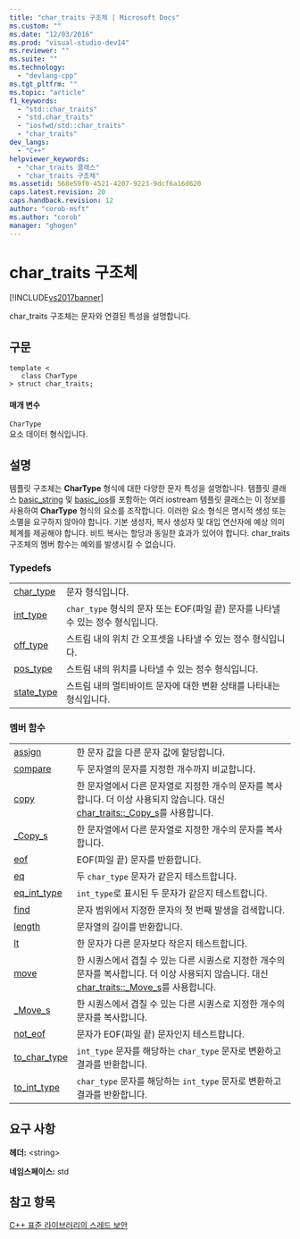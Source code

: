 ```yaml
---
title: "char_traits 구조체 | Microsoft Docs"
ms.custom: ""
ms.date: "12/03/2016"
ms.prod: "visual-studio-dev14"
ms.reviewer: ""
ms.suite: ""
ms.technology: 
  - "devlang-cpp"
ms.tgt_pltfrm: ""
ms.topic: "article"
f1_keywords: 
  - "std::char_traits"
  - "std.char_traits"
  - "iosfwd/std::char_traits"
  - "char_traits"
dev_langs: 
  - "C++"
helpviewer_keywords: 
  - "char_traits 클래스"
  - "char_traits 구조체"
ms.assetid: 568e59f0-4521-4207-9223-9dcf6a16d620
caps.latest.revision: 20
caps.handback.revision: 12
author: "corob-msft"
ms.author: "corob"
manager: "ghogen"
---
```

# char_traits 구조체
[!INCLUDE[vs2017banner](../assembler/inline/includes/vs2017banner.md)]

char\_traits 구조체는 문자와 연결된 특성을 설명합니다.  
  
## 구문  
  
```  
template <  
   class CharType  
> struct char_traits;  
```  
  
#### 매개 변수  
 `CharType`  
 요소 데이터 형식입니다.  
  
## 설명  
 템플릿 구조체는 **CharType** 형식에 대한 다양한 문자 특성을 설명합니다.  템플릿 클래스 [basic\_string](../standard-library/basic-string-class.md) 및 [basic\_ios](../standard-library/basic-ios-class.md)를 포함하는 여러 iostream 템플릿 클래스는 이 정보를 사용하여 **CharType** 형식의 요소를 조작합니다.  이러한 요소 형식은 명시적 생성 또는 소멸을 요구하지 않아야 합니다.  기본 생성자, 복사 생성자 및 대입 연산자에 예상 의미 체계를 제공해야 합니다.  비트 복사는 할당과 동일한 효과가 있어야 합니다.  char\_traits 구조체의 멤버 함수는 예외를 발생시킬 수 없습니다.  
  
### Typedefs  
  
|||  
|-|-|  
|[char\_type](../Topic/char_traits::char_type.md)|문자 형식입니다.|  
|[int\_type](../Topic/char_traits::int_type.md)|`char_type` 형식의 문자 또는 EOF\(파일 끝\) 문자를 나타낼 수 있는 정수 형식입니다.|  
|[off\_type](../Topic/char_traits::off_type.md)|스트림 내의 위치 간 오프셋을 나타낼 수 있는 정수 형식입니다.|  
|[pos\_type](../Topic/char_traits::pos_type.md)|스트림 내의 위치를 나타낼 수 있는 정수 형식입니다.|  
|[state\_type](../Topic/char_traits::state_type.md)|스트림 내의 멀티바이트 문자에 대한 변환 상태를 나타내는 형식입니다.|  
  
### 멤버 함수  
  
|||  
|-|-|  
|[assign](../Topic/char_traits::assign.md)|한 문자 값을 다른 문자 값에 할당합니다.|  
|[compare](../Topic/char_traits::compare.md)|두 문자열의 문자를 지정한 개수까지 비교합니다.|  
|[copy](../Topic/char_traits::copy.md)|한 문자열에서 다른 문자열로 지정한 개수의 문자를 복사합니다.  더 이상 사용되지 않습니다.  대신 [char\_traits::\_Copy\_s](../Topic/char_traits::_Copy_s.md)를 사용합니다.|  
|[\_Copy\_s](../Topic/char_traits::_Copy_s.md)|한 문자열에서 다른 문자열로 지정한 개수의 문자를 복사합니다.|  
|[eof](../Topic/char_traits::eof.md)|EOF\(파일 끝\) 문자를 반환합니다.|  
|[eq](../Topic/char_traits::eq.md)|두 `char_type` 문자가 같은지 테스트합니다.|  
|[eq\_int\_type](../Topic/char_traits::eq_int_type.md)|`int_type`로 표시된 두 문자가 같은지 테스트합니다.|  
|[find](../Topic/char_traits::find.md)|문자 범위에서 지정한 문자의 첫 번째 발생을 검색합니다.|  
|[length](../Topic/char_traits::length.md)|문자열의 길이를 반환합니다.|  
|[lt](../Topic/char_traits::lt.md)|한 문자가 다른 문자보다 작은지 테스트합니다.|  
|[move](../Topic/char_traits::move.md)|한 시퀀스에서 겹칠 수 있는 다른 시퀀스로 지정한 개수의 문자를 복사합니다.  더 이상 사용되지 않습니다.  대신 [char\_traits::\_Move\_s](../Topic/char_traits::_Move_s.md)를 사용합니다.|  
|[\_Move\_s](../Topic/char_traits::_Move_s.md)|한 시퀀스에서 겹칠 수 있는 다른 시퀀스로 지정한 개수의 문자를 복사합니다.|  
|[not\_eof](../Topic/char_traits::not_eof.md)|문자가 EOF\(파일 끝\) 문자인지 테스트합니다.|  
|[to\_char\_type](../Topic/char_traits::to_char_type.md)|`int_type` 문자를 해당하는 `char_type` 문자로 변환하고 결과를 반환합니다.|  
|[to\_int\_type](../Topic/char_traits::to_int_type.md)|`char_type` 문자를 해당하는 `int_type` 문자로 변환하고 결과를 반환합니다.|  
  
## 요구 사항  
 **헤더:** \<string\>  
  
 **네임스페이스:** std  
  
## 참고 항목  
 [C\+\+ 표준 라이브러리의 스레드 보안](../standard-library/thread-safety-in-the-cpp-standard-library.md)